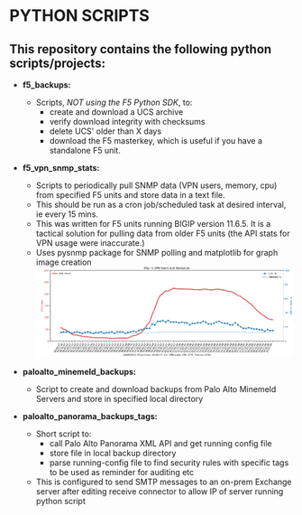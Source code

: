 # PYTHON SCRIPTS


## This repository contains the following python scripts/projects:

- **f5_backups:**
  - Scripts, *NOT using the F5 Python SDK*, to:
    - create and download a UCS archive
    - verify download integrity with checksums
    - delete UCS' older than X days
    - download the F5 masterkey, which is useful if you have a standalone F5 unit.


- **f5_vpn_snmp_stats:**
  - Scripts to periodically pull SNMP data (VPN users, memory, cpu) from
    specified F5 units and store data in a text file.
  - This should be run as a cron job/scheduled task at desired interval, ie every 15 mins.
  - This was written for F5 units running BIGIP version 11.6.5. It is a tactical solution
    for pulling data from older F5 units (the API stats for VPN usage were inaccurate.)
  - Uses pysnmp package for SNMP polling and matplotlib for graph image creation
![vpnusers](/images/vpnusers.png)

- **paloalto_minemeld_backups:**
  - Script to create and download backups from Palo Alto Minemeld Servers 
    and store in specified local directory


- **paloalto_panorama_backups_tags:**
  - Short script to:
    - call Palo Alto Panorama XML API and get running config file
    - store file in local backup directory
    - parse running-config file to find security rules with specific tags
      to be used as reminder for auditing etc
  - This is configured to send SMTP messages to an on-prem Exchange server after
    editing receive connector to allow IP of server running python script 

